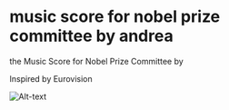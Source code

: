 # music score for nobel prize committee by andrea
the Music Score for Nobel Prize Committee by 

Inspired by Eurovision 


![Alt-text](https://res.cloudinary.com/duse2sckn/image/upload/v1733070629/New_Note_scmrh3.jpg)
